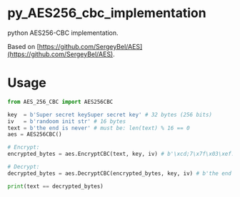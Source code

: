 # py_AES256_cbc_implementation

python AES256-CBC implementation.

Based on [https://github.com/SergeyBel/AES](https://github.com/SergeyBel/AES).

# Usage

``` python
from AES_256_CBC import AES256CBC

key  = b'Super secret keySuper secret key' # 32 bytes (256 bits)
iv   = b'randoom init str' # 16 bytes
text = b'the end is never' # must be: len(text) % 16 == 0
aes = AES256CBC()

# Encrypt:
encrypted_bytes = aes.EncryptCBC(text, key, iv) # b'\xcd;7\x7f\x03\xef:b\x9f`5\xf59C\xb2\xbb'

# Decrypt:
decrypted_bytes = aes.DecryptCBC(encrypted_bytes, key, iv) # b'the end is never'

print(text == decrypted_bytes)
```
